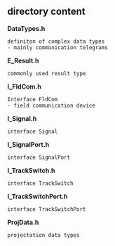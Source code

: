 ## directory content

**DataTypes.h**
```
definiton of complex data types
- mainly communication telegrams
```

**E_Result.h**
```
commonly used result type
```

**I_FldCom.h**
```
Interface FldCom
- field communication device
```

**I_Signal.h**
```
interface Signal
```

**I_SignalPort.h**
```
interface SignalPort
```

**I_TrackSwitch.h**
```
interface TrackSwitch
```

**I_TrackSwitchPort.h**
```
interface TrackSwitchPort
```

**ProjData.h**
```
projectation data types
```
